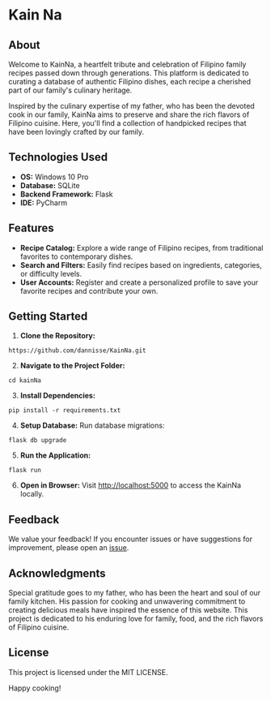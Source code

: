 # Kain Na

## About

Welcome to KainNa, a heartfelt tribute and celebration of Filipino family recipes passed down through generations. This platform is dedicated to curating a database of authentic Filipino dishes, each recipe a cherished part of our family's culinary heritage.

Inspired by the culinary expertise of my father, who has been the devoted cook in our family, KainNa aims to preserve and share the rich flavors of Filipino cuisine. Here, you'll find a collection of handpicked recipes that have been lovingly crafted by our family.

## Technologies Used
- **OS:** Windows 10 Pro
- **Database:** SQLite
- **Backend Framework:** Flask
- **IDE:** PyCharm

## Features

- **Recipe Catalog:** Explore a wide range of Filipino recipes, from traditional favorites to contemporary dishes.
- **Search and Filters:** Easily find recipes based on ingredients, categories, or difficulty levels.
- **User Accounts:** Register and create a personalized profile to save your favorite recipes and contribute your own.

## Getting Started

1. **Clone the Repository:**
```
https://github.com/dannisse/KainNa.git
```

2. **Navigate to the Project Folder:**
```
cd kainNa
```

3. **Install Dependencies:**
```
pip install -r requirements.txt
```

4. **Setup Database:**
Run database migrations:
  ```
  flask db upgrade
  ```

5. **Run the Application:**
```
flask run
```

6. **Open in Browser:**
Visit [http://localhost:5000](http://localhost:5000) to access the KainNa locally.

## Feedback

We value your feedback! If you encounter issues or have suggestions for improvement, please open an [issue](https://github.com/dannisse/KainNa/issues).

## Acknowledgments

Special gratitude goes to my father, who has been the heart and soul of our family kitchen. His passion for cooking and unwavering commitment to creating delicious meals have inspired the essence of this website. This project is dedicated to his enduring love for family, food, and the rich flavors of Filipino cuisine.

## License

This project is licensed under the MIT LICENSE.

Happy cooking!


